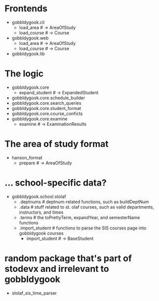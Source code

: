 # Frontends
- gobbldygook.cli
    - load_area # -> AreaOfStudy
    - load_course # -> Course
- gobbldygook.web
    - load_area # -> AreaOfStudy
    - load_course # -> Course
- gobbldygook.lib

# The logic
- gobbldygook.core
    - expand_student # -> ExpandedStudent
- gobbldygook.core.schedule_builder
- gobbldygook.core.search_queries
- gobbldygook.core.student_format
- gobbldygook.core.course_conficts
- gobbldygook.core.examine
    - examine # -> ExaminationResults

# The area of study format
- hanson_format
    - prepare # -> AreaOfStudy

# … school-specific data?
- gobbldygook.school.stolaf
    - .deptnums  # deptnum-related functions, such as buildDeptNum
    - .data  # stuff related to st. olaf courses, such as valid departments, instructors, and times
    - .terms  # the toPrettyTerm, expandYear, and semesterName functions
    - .import_student  # functions to parse the SIS courses page into gobbldygook courses
        - import_student # -> BaseStudent

# random package that's part of stodevx and irrelevant to gobbldygook
- stolaf_sis_time_parser

